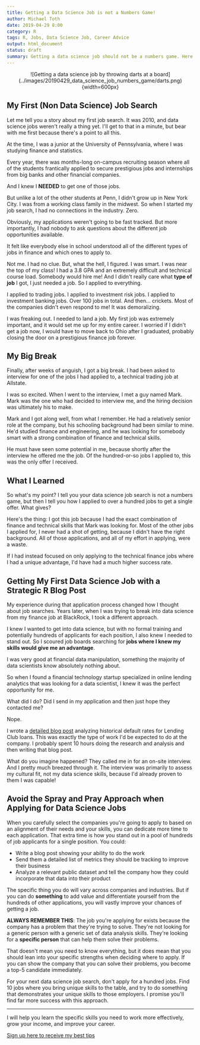 ```yaml
---
title: Getting a Data Science Job is not a Numbers Game!
author: Michael Toth
date: 2019-04-29 8:00
category: R
tags: R, Jobs, Data Science Job, Career Advice
output: html_document
status: draft
summary: Getting a data science job should not be a numbers game. Here's how to focus on your specific strengths to identify the job opportunities where you'll find the most success.
---
```


<center>
![Getting a data science job by throwing darts at a board](../images/20190429_data_science_job_numbers_game/darts.png){width=600px}
</center>

## My First (Non Data Science) Job Search

Let me tell you a story about my first job search. It was 2010, and data science jobs weren't really a thing yet. I'll get to that in a minute, but bear with me first because there's a point to all this.

At the time, I was a junior at the University of Pennsylvania, where I was studying finance and statistics. 

Every year, there was months-long on-campus recruiting season where all of the students frantically applied to secure prestigious jobs and internships from big banks and other financial companies.

And I knew I **NEEDED** to get one of those jobs. 

But unlike a lot of the other students at Penn, I didn't grow up in New York City. I was from a working class family in the midwest. So when I started my job search, I had no connections in the industry. Zero.

Obviously, my applications weren't going to be fast tracked. But more importantly, I had nobody to ask questions about the different job opportunities available. 

It felt like everybody else in school understood all of the different types of jobs in finance and which ones to apply to.

Not me. I had no clue. But, what the hell, I figured. I was smart. I was near the top of my class! I had a 3.8 GPA and an extremely difficult and technical course load. Somebody would hire me! And I didn't really care what **type of job** I got, I just needed a job. So I applied to everything. 

I applied to trading jobs. I applied to investment risk jobs. I applied to investment banking jobs. Over 100 jobs in total. And then... crickets. Most of the companies didn't even respond to me! It was demoralizing.

I was freaking out. I needed to land a job. My first job was extremely important, and it would set me up for my entire career. I worried if I didn't get a job now, I would have to move back to Ohio after I graduated, probably closing the door on a prestigious finance job forever.

## My Big Break

Finally, after weeks of anguish, I got a big break. I had been asked to interview for one of the jobs I had applied to, a technical trading job at Allstate. 

I was so excited. When I went to the interview, I met a guy named Mark. Mark was the one who had decided to interview me, and the hiring decision was ultimately his to make.

Mark and I got along well, from what I remember. He had a relatively senior role at the company, but his schooling background had been similar to mine. He'd studied finance and engineering, and he was looking for somebody smart with a strong combination of finance and technical skills.

He must have seen some potential in me, because shortly after the interview he offered me the job. Of the hundred-or-so jobs I applied to, this was the only offer I received.

## What I Learned

So what's my point? I tell you your data science job search is not a numbers game, but then I tell you how I applied to over a hundred jobs to get a single offer. What gives?

Here's the thing: I got this job because I had the exact combination of finance and technical skills that Mark was looking for. Most of the other jobs I applied for, I never had a shot of getting, because I didn't have the right background. All of those applications, and all of my effort in applying, were a waste.

If I had instead focused on only applying to the technical finance jobs where I had a unique advantage, I'd have had a much higher success rate. 

## Getting My First Data Science Job with a Strategic R Blog Post

My experience during that application process changed how I thought about job searches. Years later, when I was trying to break into data science from my finance job at BlackRock, I took a different approach.

I knew I wanted to get into data science, but with no formal training and potentially hundreds of applicants for each position, I also knew I needed to stand out. So I scoured job boards searching for **jobs where I knew my skills would give me an advantage**. 

I was very good at financial data manipulation, something the majority of data scientists know absolutely nothing about. 

So when I found a financial technology startup specialized in online lending analytics that was looking for a data scientist, I knew it was the perfect opportunity for me. 

What did I do? Did I send in my application and then just hope they contacted me?

Nope.

I wrote a [detailed blog post](https://michaeltoth.me/analyzing-historical-default-rates-of-lending-club-notes.html) analyzing historical default rates for Lending Club loans. This was exactly the type of work I'd be expected to do at the company. I probably spent 10 hours doing the research and analysis and then writing that blog post. 

What do you imagine happened? They called me in for an on-site interview. And I pretty much breezed through it. The interview was primarily to assess my cultural fit, not my data science skills, because I'd already proven to them I was capable!

## Avoid the Spray and Pray Approach when Applying for Data Science Jobs

When you carefully select the companies you're going to apply to based on an alignment of their needs and your skills, you can dedicate more time to each application. That extra time is how you stand out in a pool of hundreds of job applicants for a single position. You could:

* Write a blog post showing your ability to do the work
* Send them a detailed list of metrics they should be tracking to improve their business
* Analyze a relevant public dataset and tell the company how they could incorporate that data into their product

The specific thing you do will vary across companies and industries. But if you can do **something** to add value and differentiate yourself from the hundreds of other applications, you will vastly improve your chances of getting a job.

**ALWAYS REMEMBER THIS**: The job you're applying for exists because the company has a problem that they're trying to solve. They're not looking for a generic person with a generic set of data analysis skills. They're looking for a **specific person** that can help them solve their problems. 

That doesn't mean you need to know everything, but it does mean that you should lean into your specific strengths when deciding where to apply. If you can show the company that you can solve their problems, you become a top-5 candidate immediately. 

For your next data science job search, don't apply for a hundred jobs. Find 10 jobs where you bring unique skills to the table, and try to do something that demonstrates your unique skills to those employers. I promise you'll find far more success with this approach.

-----

I will help you learn the specific skills you need to work more effectively, grow your income, and improve your career.

[Sign up here to receive my best tips](http://eepurl.com/gmYioz)